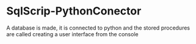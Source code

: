 # SqlScrip-PythonConector
A database is made, it is connected to python and the stored procedures are called creating a user interface from the console

